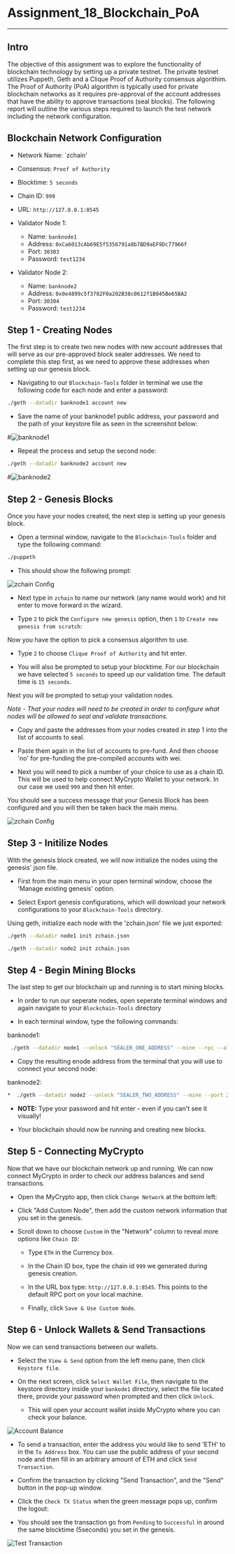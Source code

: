 # Assignment_18_Blockchain_PoA

---

## Intro 
The objective of this assignment was to explore the functionality of blockchain technology by setting up a private testnet. The private testnet utilizes Puppeth, Geth and a Clique Proof of Authority consensus algorithim. The Proof of Authority (PoA) algorithm is typically used for private blockchain networks as it requires pre-approval of the account addresses that have the ability to approve transactions (seal blocks).  The following report will outline the various steps required to launch the test network including the network configuration.

## Blockchain Network Configuration

* Network Name: `zchain'
* Consensus: `Proof of Authority`
* Blocktime: `5 seconds`
* Chain ID: `999`
* URL: `http://127.0.0.1:8545`

* Validator Node 1: 
     * Name: `banknode1`
     * Address:  `0xCa6013cAb69E5f5356791a8b7BD9aEF9Dc77966f`
     * Port: `30303`
     * Password: `test1234`

* Validator Node 2: 
     * Name: `banknode2`
     * Address:  `0x0e4899c5f3782F0a202B38c0612f1B045Be65BA2`
     * Port: `30304`
     * Password: `test1234`


## Step 1 - Creating Nodes
The first step is to create two new nodes with new account addresses that will serve as our pre-approved block sealer addresses. We need to complete this step first, as we need to approve these addresses when setting up our genesis block. 

* Navigating to our `Blockchain-Tools` folder in terminal we use the following code for each node and enter a password:

```bash
./geth --datadir banknode1 account new
```

* Save the name of your banknode1 public address, your password and the path of your keystore file as seen in the screenshot below:

#![banknode1](Screenshots/banknode1.png)


* Repeat the process and setup the second node:

```bash
./geth --datadir banknode2 account new
``` 

#![banknode2](Screenshots/banknode2.png)

## Step 2 - Genesis Blocks
Once you have your nodes created, the next step is setting up your genesis block. 

* Open a terminal window, navigate to the `Blockchain-Tools` folder and type the following command:

 ```bash
 ./puppeth
 ```
* This should show the following prompt:

![zchain Config](Screenshots/zchain_config1.png)


* Next type in `zchain` to name our network (any name would work) and hit enter to move forward in the wizard.

* Type `2` to pick the `Configure new genesis` option, then `1` to `Create new genesis from scratch`:

Now you have the option to pick a consensus algorithm to use.

* Type `2` to choose `Clique Proof of Authority` and hit enter. 

* You will also be prompted to setup your blocktime. For our blockchain we have selected `5 seconds` to speed up our validation time. The default time is `15 seconds`. 

Next you will be prompted to setup your validation nodes.

*Note - That your nodes will need to be created in order to configure what nodes will be allowed to seal and validate transactions.*

* Copy and paste the addresses from your nodes created in step 1 into the list of accounts to seal.  

* Paste them again in the list of accounts to pre-fund. And then choose 'no' for pre-funding the pre-compiled accounts with wei. 

* Next you will need to pick a number of your choice to use as a chain ID. This will be used to help connect MyCrypto Wallet to your network. In our case we used `999` and then hit enter.

You should see a success message that your Genesis Block has been configured and you will then be taken back the main menu. 

![zchain Config](Screenshots/zchain_config2.png)



## Step 3 - Initilize Nodes

With the genesis block created, we will now initialize the nodes using the genesis' json file.

* First from the main menu in your open terminal window, choose the 'Manage existing genesis' option.

* Select Export genesis configurations, which will download your network configurations to your `Blockchain-Tools` directory.   

Using geth, initialize each node with the 'zchain.json' file we just exported:

```bash
./geth --datadir node1 init zchain.json
```

```bash
./geth --datadir node2 init zchain.json
```


## Step 4 - Begin Mining Blocks
The last step to get our blockchain up and running is to start mining blocks. 

* In order to run our seperate nodes, open seperate terminal windows and again navigate to your `Blockchain-Tools` directory

* In each terminal window, type the following commands: 

banknode1:
```bash
 ./geth --datadir node1 --unlock "SEALER_ONE_ADDRESS" --mine --rpc --allow-insecure-unlock
 ```

* Copy the resulting enode address from the terminal that you will use to connect your second node:

banknode2:
 ```bash
 *  ./geth --datadir node2 --unlock "SEALER_TWO_ADDRESS" --mine --port 30304 --bootnodes "enode://SEALER_ONE_ENODE_ADDRESS@127.0.0.1:30303" --ipcdisable --allow-insecure-unlock
 ```

* **NOTE:** Type your password and hit enter - even if you can't see it visually!

* Your blockchain should now be running and creating new blocks.

## Step 5 - Connecting MyCrypto 
Now that we have our blockchain network up and running. We can now connect MyCrypto in order to check our address balances and send transactions.

* Open the MyCrypto app, then click `Change Network` at the bottom left:

* Click "Add Custom Node", then add the custom network information that you set in the genesis.

* Scroll down to choose `Custom` in the "Network" column to reveal more options like `Chain ID`:

    * Type `ETH` in the Currency box.
    
    * In the Chain ID box, type the chain id `999` we generated during genesis creation.

    * In the URL box type: `http://127.0.0.1:8545`.  This points to the default RPC port on your local machine.

    * Finally, click `Save & Use Custom Node`. 

## Step 6 - Unlock Wallets & Send Transactions
Now we can send transactions between our wallets. 

* Select the `View & Send` option from the left menu pane, then click `Keystore file`.

* On the next screen, click `Select Wallet File`, then navigate to the keystore directory inside your `bankode1` directory, select the file located there, provide your password when prompted and then click `Unlock`.

    * This will open your account wallet inside MyCrypto where you can check your balance. 

![Account Balance](Screenshots/account_balance.png)
    
* To send a transaction, enter the address you would like to send 'ETH' to in the `To Address` box. You can use the public address of your second node and then fill in an arbitrary amount of ETH and click `Send Transaction`.

* Confirm the transaction by clicking "Send Transaction", and the "Send" button in the pop-up window.  

* Click the `Check TX Status` when the green message pops up, confirm the logout:

* You should see the transaction go from `Pending` to `Successful` in around the same blocktime (5seconds) you set in the genesis.

![Test Transaction](Screenshots/test_transaction.png)




